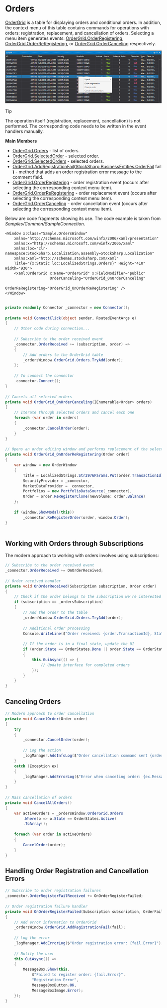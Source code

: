 # Orders

[OrderGrid](xref:StockSharp.Xaml.OrderGrid) is a table for displaying orders and conditional orders. In addition, the context menu of this table contains commands for operations with orders: registration, replacement, and cancellation of orders. Selecting a menu item generates events: [OrderGrid.OrderRegistering](xref:StockSharp.Xaml.OrderGrid.OrderRegistering), [OrderGrid.OrderReRegistering](xref:StockSharp.Xaml.OrderGrid.OrderReRegistering), or [OrderGrid.OrderCanceling](xref:StockSharp.Xaml.OrderGrid.OrderCanceling) respectively.

![GUI OrderGrid](../../../../images/gui_ordergrid.png)

> [!TIP]
> The operation itself (registration, replacement, cancellation) is not performed. The corresponding code needs to be written in the event handlers manually.

**Main Members**

- [OrderGrid.Orders](xref:StockSharp.Xaml.OrderGrid.Orders) - list of orders.
- [OrderGrid.SelectedOrder](xref:StockSharp.Xaml.OrderGrid.SelectedOrder) - selected order.
- [OrderGrid.SelectedOrders](xref:StockSharp.Xaml.OrderGrid.SelectedOrders) - selected orders.
- [OrderGrid.AddRegistrationFail](xref:StockSharp.Xaml.OrderGrid.AddRegistrationFail(StockSharp.BusinessEntities.OrderFail))**(**[StockSharp.BusinessEntities.OrderFail](xref:StockSharp.BusinessEntities.OrderFail) fail **)** - method that adds an order registration error message to the comment field.
- [OrderGrid.OrderRegistering](xref:StockSharp.Xaml.OrderGrid.OrderRegistering) - order registration event (occurs after selecting the corresponding context menu item).
- [OrderGrid.OrderReRegistering](xref:StockSharp.Xaml.OrderGrid.OrderReRegistering) - order replacement event (occurs after selecting the corresponding context menu item).
- [OrderGrid.OrderCanceling](xref:StockSharp.Xaml.OrderGrid.OrderCanceling) - order cancellation event (occurs after selecting the corresponding context menu item).

Below are code fragments showing its use. The code example is taken from *Samples/Common/SampleConnection*.

```xaml
<Window x:Class="Sample.OrdersWindow"
	xmlns="http://schemas.microsoft.com/winfx/2006/xaml/presentation"
	xmlns:x="http://schemas.microsoft.com/winfx/2006/xaml"
	xmlns:loc="clr-namespace:StockSharp.Localization;assembly=StockSharp.Localization"
	xmlns:xaml="http://schemas.stocksharp.com/xaml"
	Title="{x:Static loc:LocalizedStrings.Orders}" Height="410" Width="930">
	<xaml:OrderGrid x:Name="OrderGrid" x:FieldModifier="public" 
					OrderCanceling="OrderGrid_OnOrderCanceling" 
					OrderReRegistering="OrderGrid_OnOrderReRegistering" />
</Window>
	  				
```
```cs
private readonly Connector _connector = new Connector();

private void ConnectClick(object sender, RoutedEventArgs e)
{
	// Other code during connection...
	
	// Subscribe to the order received event
	_connector.OrderReceived += (subscription, order) => 
	{
		// Add orders to the OrderGrid table
		_ordersWindow.OrderGrid.Orders.TryAdd(order);
	};
	
	// To connect the connector
	_connector.Connect();
}
					
// Cancels all selected orders
private void OrderGrid_OnOrderCanceling(IEnumerable<Order> orders)
{
	// Iterate through selected orders and cancel each one
	foreach (var order in orders)
	{
		_connector.CancelOrder(order);
	}
}

// Opens an order editing window and performs replacement of the selected order
private void OrderGrid_OnOrderReRegistering(Order order)
{
	var window = new OrderWindow
	{
		Title = LocalizedStrings.Str2976Params.Put(order.TransactionId),
		SecurityProvider = _connector,
		MarketDataProvider = _connector,
		Portfolios = new PortfolioDataSource(_connector),
		Order = order.ReRegisterClone(newVolume: order.Balance)
	};
	
	if (window.ShowModal(this))
		_connector.ReRegisterOrder(order, window.Order);
}
	  				
```

## Working with Orders through Subscriptions

The modern approach to working with orders involves using subscriptions:

```cs
// Subscribe to the order received event
_connector.OrderReceived += OnOrderReceived;

// Order received handler
private void OnOrderReceived(Subscription subscription, Order order)
{
	// Check if the order belongs to the subscription we're interested in
	if (subscription == _ordersSubscription)
	{
		// Add the order to the table
		_ordersWindow.OrderGrid.Orders.TryAdd(order);
		
		// Additional order processing
		Console.WriteLine($"Order received: {order.TransactionId}, Status: {order.State}");
		
		// If the order is in a final state, update the UI
		if (order.State == OrderStates.Done || order.State == OrderStates.Failed)
		{
			this.GuiAsync(() => {
				// Update interface for completed orders
			});
		}
	}
}
```

## Canceling Orders

```cs
// Modern approach to order cancellation
private void CancelOrder(Order order)
{
	try
	{
		_connector.CancelOrder(order);
		
		// Log the action
		_logManager.AddInfoLog($"Order cancellation command sent {order.TransactionId}");
	}
	catch (Exception ex)
	{
		_logManager.AddErrorLog($"Error when canceling order: {ex.Message}");
	}
}

// Mass cancellation of orders
private void CancelAllOrders()
{
	var activeOrders = _ordersWindow.OrderGrid.Orders
		.Where(o => o.State == OrderStates.Active)
		.ToArray();
		
	foreach (var order in activeOrders)
	{
		CancelOrder(order);
	}
}
```

## Handling Order Registration and Cancellation Errors

```cs
// Subscribe to order registration failures
_connector.OrderRegisterFailReceived += OnOrderRegisterFailed;

// Order registration failure handler
private void OnOrderRegisterFailed(Subscription subscription, OrderFail fail)
{
	// Add error information to OrderGrid
	_ordersWindow.OrderGrid.AddRegistrationFail(fail);
	
	// Log the error
	_logManager.AddErrorLog($"Order registration error: {fail.Error}");
	
	// Notify the user
	this.GuiAsync(() => 
	{
		MessageBox.Show(this, 
			$"Failed to register order: {fail.Error}", 
			"Registration Error", 
			MessageBoxButton.OK, 
			MessageBoxImage.Error);
	});
}
```